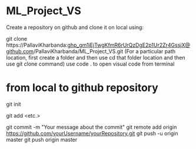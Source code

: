 # ML_Project_VS

Create a repository on github and clone it on local using:

git clone https://PallaviKharbanda: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@github.com/PallaviKharbanda/ML_Project_VS.git
(For a particular path location, first create a folder and then use cd that folder location and then use git clone command)
use code . to open visual code from terminal


# from local to github repository

git init

git add <folder1> <folder2> <etc.>
  
git commit -m "Your message about the commit"
git remote add origin https://github.com/yourUsername/yourRepository.git 
git push -u origin master
git push origin master

